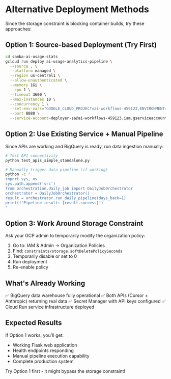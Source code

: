 # Alternative Deployment Methods

Since the storage constraint is blocking container builds, try these approaches:

## Option 1: Source-based Deployment (Try First)

```bash
cd samba-ai-usage-stats
gcloud run deploy ai-usage-analytics-pipeline \
  --source . \
  --platform managed \
  --region us-central1 \
  --allow-unauthenticated \
  --memory 1Gi \
  --cpu 1 \
  --timeout 3600 \
  --max-instances 10 \
  --concurrency 1 \
  --set-env-vars="GOOGLE_CLOUD_PROJECT=ai-workflows-459123,ENVIRONMENT=production,BIGQUERY_DATASET=ai_usage_analytics,LOG_LEVEL=INFO,DEBUG=false" \
  --port 8080 \
  --service-account=deployer-sa@ai-workflows-459123.iam.gserviceaccount.com
```

## Option 2: Use Existing Service + Manual Pipeline

Since APIs are working and BigQuery is ready, run data ingestion manually:

```bash
# Test API connectivity
python test_apis_simple_standalone.py

# Manually trigger data pipeline (if working)
python -c "
import sys, os
sys.path.append('src')
from orchestration.daily_job import DailyJobOrchestrator
orchestrator = DailyJobOrchestrator()
result = orchestrator.run_daily_pipeline(days_back=1)
print(f'Pipeline result: {result.success}')
"
```

## Option 3: Work Around Storage Constraint

Ask your GCP admin to temporarily modify the organization policy:

1. Go to: IAM & Admin → Organization Policies
2. Find: `constraints/storage.softDeletePolicySeconds`
3. Temporarily disable or set to 0
4. Run deployment
5. Re-enable policy

## What's Already Working

✅ BigQuery data warehouse fully operational
✅ Both APIs (Cursor + Anthropic) returning real data
✅ Secret Manager with API keys configured
✅ Cloud Run service infrastructure deployed

## Expected Results

If Option 1 works, you'll get:
- Working Flask web application
- Health endpoints responding
- Manual pipeline execution capability
- Complete production system

Try Option 1 first - it might bypass the storage constraint!